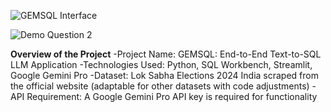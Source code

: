 ![GEMSQL Interface](https://github.com/user-attachments/assets/15bb10bc-3f7a-4120-9cba-5e9e70461b77)

![Demo Question 2](https://github.com/user-attachments/assets/7c3e062e-f557-4dc3-aae3-74c6b9fdd78a)


**Overview of the Project**
-Project Name: GEMSQL: End-to-End Text-to-SQL LLM Application
-Technologies Used: Python, SQL Workbench, Streamlit, Google Gemini Pro
-Dataset: Lok Sabha Elections 2024 India scraped from the official website (adaptable for other datasets with code adjustments)
-API Requirement: A Google Gemini Pro API key is required for functionality
